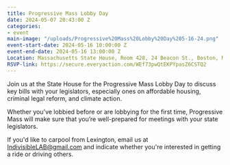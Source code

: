 ```yaml
---
title: Progressive Mass Lobby Day
date: 2024-05-07 20:43:00 Z
categories:
- event
main-image: "/uploads/Progressive%20Mass%20Lobby%20Day%205-16-24.png"
event-start-date: 2024-05-16 10:00:00 Z
event-end-date: 2024-05-16 13:00:00 Z
Location: Massachusetts State House, Room 428, 24 Beacon St., Boston, MA
RSVP-link: https://secure.everyaction.com/WEf73pwQtEKPYpasZ6CSTQ2
---
```


Join us at the State House for the Progressive Mass Lobby Day to discuss key bills with your legislators, especially ones on affordable housing, criminal legal reform, and climate action. 

Whether you've lobbied before or are lobbying for the first time, Progressive Mass will make sure that you’re well-prepared for meetings with your state legislators. 

If you'd like to carpool from Lexington, email us at IndivisibleLAB@gmail.com and indicate whether you're interested in getting a ride or driving others.